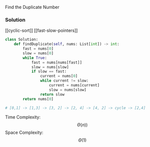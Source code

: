 Find the Duplicate Number

### Solution
[[cyclic-sort]] [[fast-slow-pointers]]
```python
class Solution:
    def findDuplicate(self, nums: List[int]) -> int:
        fast = nums[0]
        slow = nums[0]
        while True:
            fast = nums[nums[fast]]
            slow = nums[slow]
            if slow == fast:
                current = nums[0]
                while current != slow:
                    current = nums[current]
                    slow = nums[slow]
                return slow
        return nums[0]

# [0,1] -> [1,3] -> [3, 2] -> [2, 4] -> [4, 2] -> cycle -> [2,4] 
```

Time Complexity: $$\Theta(n))$$
Space Complexity:  $$\Theta(1)$$